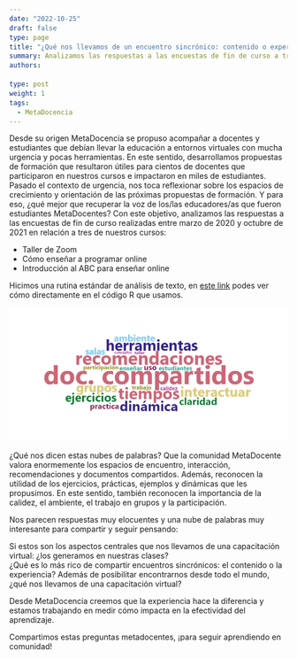 ```yaml
---
date: "2022-10-25"
draft: false
type: page
title: "¿Qué nos llevamos de un encuentro sincrónico: contenido o experiencia? "
summary: Analizamos las respuestas a las encuestas de fin de curso a través de nubes de palabras.
authors: 

type: post
weight: 1
tags: 
  - MetaDocencia
---
```



Desde su origen MetaDocencia se propuso acompañar a docentes y estudiantes que debían llevar la educación a entornos virtuales con mucha urgencia y pocas herramientas.
En este sentido, desarrollamos propuestas de formación que resultaron útiles para cientos de docentes que participaron en nuestros cursos e impactaron en miles de estudiantes. 
Pasado el contexto de urgencia, nos toca reflexionar sobre los espacios de crecimiento y orientación de las próximas propuestas de formación. Y para eso, ¿qué mejor que recuperar la voz de los/las educadores/as que fueron estudiantes MetaDocentes?
Con este objetivo, analizamos las respuestas a las encuestas de fin de curso realizadas entre marzo de 2020 y octubre de 2021 en relación a tres de nuestros cursos:
- Taller de Zoom
- Cómo enseñar a programar online 
- Introducción al ABC para enseñar online

Hicimos una rutina estándar de análisis de texto, en [este link](https://github.com/MetaDocencia/SitioWeb/tree/master/material-nube-de-palabras) podes ver cómo directamente en el código R que usamos.

![Nube de palabras](https://github.com/MetaDocencia/SitioWeb/blob/master/static/img/nube-palabras.png) 

¿Qué nos dicen estas nubes de palabras? Que la comunidad MetaDocente valora enormemente los espacios de encuentro, interacción, recomendaciones y documentos compartidos. 
Además, reconocen la utilidad de los ejercicios, prácticas, ejemplos y dinámicas que les propusimos. En este sentido, también reconocen la importancia de la calidez, el ambiente, el trabajo en grupos y la participación. 

Nos parecen respuestas muy elocuentes y una nube de palabras muy interesante para compartir y seguir pensando: 

Si estos son los aspectos centrales que nos llevamos de una capacitación virtual: ¿los generamos en nuestras clases?  
¿Qué es lo más rico de compartir encuentros sincrónicos: el contenido o la experiencia?
Además de posibilitar encontrarnos desde todo el mundo, ¿qué nos llevamos de una capacitación virtual?

Desde MetaDocencia creemos que la experiencia hace la diferencia y estamos trabajando en medir cómo impacta en la efectividad del aprendizaje.

Compartimos estas preguntas metadocentes, ¡para seguir aprendiendo en comunidad!  
